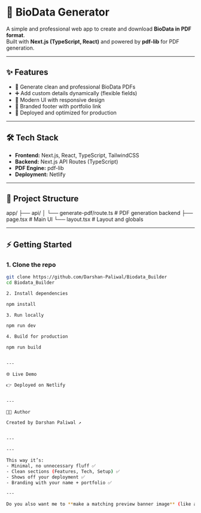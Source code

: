 # 📝 BioData Generator

A simple and professional web app to create and download **BioData in PDF format**.  
Built with **Next.js (TypeScript, React)** and powered by **pdf-lib** for PDF generation.  

---

## ✨ Features
- 📄 Generate clean and professional BioData PDFs  
- ➕ Add custom details dynamically (flexible fields)  
- 🎨 Modern UI with responsive design  
- 🔗 Branded footer with portfolio link  
- 🚀 Deployed and optimized for production  

---

## 🛠️ Tech Stack
- **Frontend:** Next.js, React, TypeScript, TailwindCSS  
- **Backend:** Next.js API Routes (TypeScript)  
- **PDF Engine:** pdf-lib  
- **Deployment:** Netlify  

---

## 📂 Project Structure

app/ ├── api/ │   └── generate-pdf/route.ts   # PDF generation backend ├── page.tsx                    # Main UI └── layout.tsx                  # Layout and globals

---

## ⚡ Getting Started

### 1. Clone the repo
```bash
git clone https://github.com/Darshan-Paliwal/Biodata_Builder
cd Biodata_Builder

2. Install dependencies

npm install

3. Run locally

npm run dev

4. Build for production

npm run build


---

🌐 Live Demo

👉 Deployed on Netlify


---

👨‍💻 Author

Created by Darshan Paliwal ↗


---

---

This way it’s:  
- Minimal, no unnecessary fluff ✅  
- Clean sections (Features, Tech, Setup) ✅  
- Shows off your deployment ✅  
- Branding with your name + portfolio ✅  

---

Do you also want me to **make a matching preview banner image** (like a header image for the repo with your project name + gradient style) so the GitHub repo looks extra polished?

